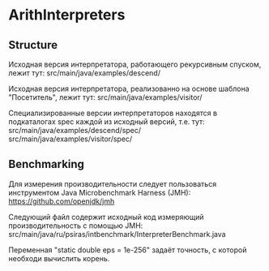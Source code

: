 # ArithInterpreters

## Structure
Исходная версия интерпретатора, работающего рекурсивным спуском, лежит тут:
src/main/java/examples/descend/

Исходная версия интерпретатора, реализованно на основе шаблона "Посетитель", лежит тут:
src/main/java/examples/visitor/

Специализированные версии интерпретаторов находятся в подкаталогах spec каждой из исходный версий, т.е. тут:
src/main/java/examples/descend/spec/
src/main/java/examples/visitor/spec/

## Benchmarking
Для измерения производительности следует пользоваться инструментом Java Microbenchmark Harness (JMH):
https://github.com/openjdk/jmh

Следующий файл содержит исходный код измеряющий производительность с помощью JMH:
src/main/java/ru/psiras/intbenchmark/InterpreterBenchmark.java

Переменная "static double eps = 1e-256" задаёт точность, с которой необходи вычислить корень.